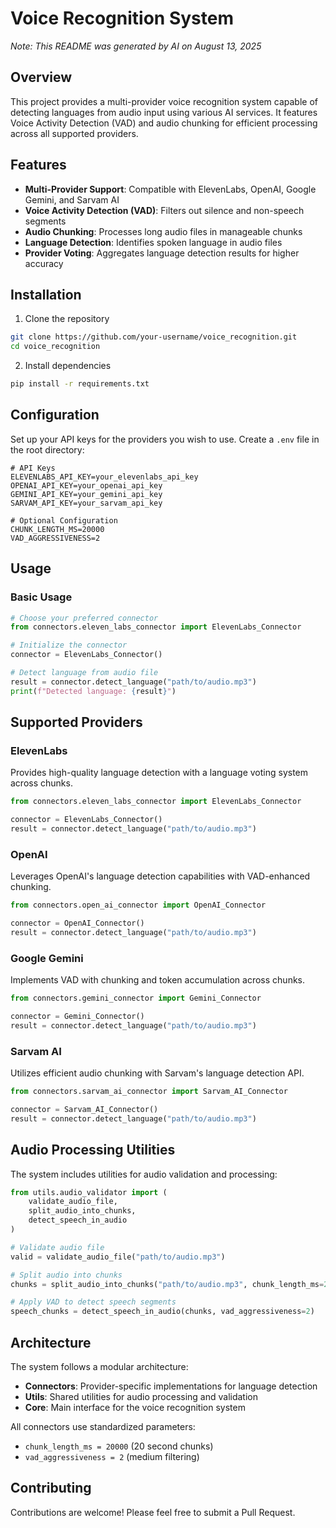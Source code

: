 # Voice Recognition System

*Note: This README was generated by AI on August 13, 2025*

## Overview

This project provides a multi-provider voice recognition system capable of detecting languages from audio input using various AI services. It features Voice Activity Detection (VAD) and audio chunking for efficient processing across all supported providers.

## Features

- **Multi-Provider Support**: Compatible with ElevenLabs, OpenAI, Google Gemini, and Sarvam AI
- **Voice Activity Detection (VAD)**: Filters out silence and non-speech segments
- **Audio Chunking**: Processes long audio files in manageable chunks
- **Language Detection**: Identifies spoken language in audio files
- **Provider Voting**: Aggregates language detection results for higher accuracy

## Installation

1. Clone the repository

```bash
git clone https://github.com/your-username/voice_recognition.git
cd voice_recognition
```

2. Install dependencies

```bash
pip install -r requirements.txt
```

## Configuration

Set up your API keys for the providers you wish to use. Create a `.env` file in the root directory:

```
# API Keys
ELEVENLABS_API_KEY=your_elevenlabs_api_key
OPENAI_API_KEY=your_openai_api_key
GEMINI_API_KEY=your_gemini_api_key
SARVAM_API_KEY=your_sarvam_api_key

# Optional Configuration
CHUNK_LENGTH_MS=20000
VAD_AGGRESSIVENESS=2
```

## Usage

### Basic Usage

```python
# Choose your preferred connector
from connectors.eleven_labs_connector import ElevenLabs_Connector

# Initialize the connector
connector = ElevenLabs_Connector()

# Detect language from audio file
result = connector.detect_language("path/to/audio.mp3")
print(f"Detected language: {result}")
```

## Supported Providers

### ElevenLabs

Provides high-quality language detection with a language voting system across chunks.

```python
from connectors.eleven_labs_connector import ElevenLabs_Connector

connector = ElevenLabs_Connector()
result = connector.detect_language("path/to/audio.mp3")
```

### OpenAI

Leverages OpenAI's language detection capabilities with VAD-enhanced chunking.

```python
from connectors.open_ai_connector import OpenAI_Connector

connector = OpenAI_Connector()
result = connector.detect_language("path/to/audio.mp3")
```

### Google Gemini

Implements VAD with chunking and token accumulation across chunks.

```python
from connectors.gemini_connector import Gemini_Connector

connector = Gemini_Connector()
result = connector.detect_language("path/to/audio.mp3")
```

### Sarvam AI

Utilizes efficient audio chunking with Sarvam's language detection API.

```python
from connectors.sarvam_ai_connector import Sarvam_AI_Connector

connector = Sarvam_AI_Connector()
result = connector.detect_language("path/to/audio.mp3")
```

## Audio Processing Utilities

The system includes utilities for audio validation and processing:

```python
from utils.audio_validator import (
    validate_audio_file,
    split_audio_into_chunks,
    detect_speech_in_audio
)

# Validate audio file
valid = validate_audio_file("path/to/audio.mp3")

# Split audio into chunks
chunks = split_audio_into_chunks("path/to/audio.mp3", chunk_length_ms=20000)

# Apply VAD to detect speech segments
speech_chunks = detect_speech_in_audio(chunks, vad_aggressiveness=2)
```

## Architecture

The system follows a modular architecture:

- **Connectors**: Provider-specific implementations for language detection
- **Utils**: Shared utilities for audio processing and validation
- **Core**: Main interface for the voice recognition system

All connectors use standardized parameters:
- `chunk_length_ms = 20000` (20 second chunks)
- `vad_aggressiveness = 2` (medium filtering)

## Contributing

Contributions are welcome! Please feel free to submit a Pull Request.

